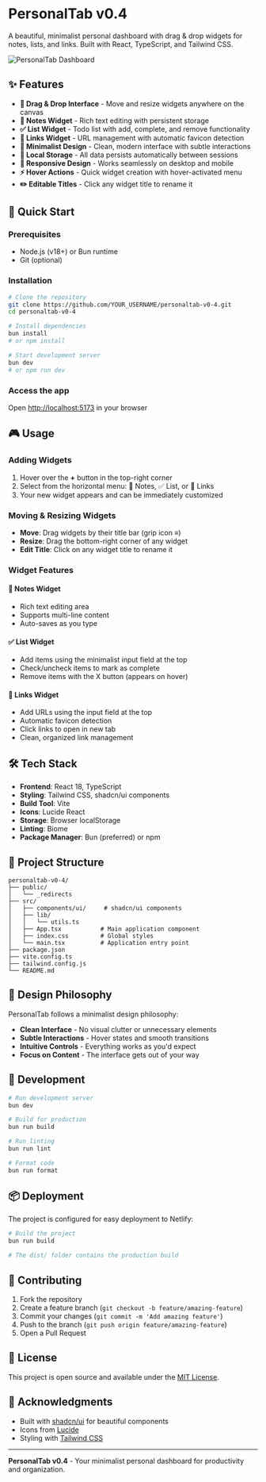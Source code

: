 # PersonalTab v0.4

A beautiful, minimalist personal dashboard with drag & drop widgets for notes, lists, and links. Built with React, TypeScript, and Tailwind CSS.

![PersonalTab Dashboard](https://via.placeholder.com/800x400/f8fafc/1e293b?text=PersonalTab+Dashboard)

## ✨ Features

- **🎯 Drag & Drop Interface** - Move and resize widgets anywhere on the canvas
- **📝 Notes Widget** - Rich text editing with persistent storage
- **✅ List Widget** - Todo list with add, complete, and remove functionality
- **🔗 Links Widget** - URL management with automatic favicon detection
- **🎨 Minimalist Design** - Clean, modern interface with subtle interactions
- **💾 Local Storage** - All data persists automatically between sessions
- **📱 Responsive Design** - Works seamlessly on desktop and mobile
- **⚡ Hover Actions** - Quick widget creation with hover-activated menu
- **✏️ Editable Titles** - Click any widget title to rename it

## 🚀 Quick Start

### Prerequisites
- Node.js (v18+) or Bun runtime
- Git (optional)

### Installation

```bash
# Clone the repository
git clone https://github.com/YOUR_USERNAME/personaltab-v0-4.git
cd personaltab-v0-4

# Install dependencies
bun install
# or npm install

# Start development server
bun dev
# or npm run dev
```

### Access the app
Open [http://localhost:5173](http://localhost:5173) in your browser

## 🎮 Usage

### Adding Widgets
1. Hover over the **+** button in the top-right corner
2. Select from the horizontal menu: 📝 Notes, ✅ List, or 🔗 Links
3. Your new widget appears and can be immediately customized

### Moving & Resizing Widgets
- **Move**: Drag widgets by their title bar (grip icon ≡)
- **Resize**: Drag the bottom-right corner of any widget
- **Edit Title**: Click on any widget title to rename it

### Widget Features

#### 📝 Notes Widget
- Rich text editing area
- Supports multi-line content
- Auto-saves as you type

#### ✅ List Widget
- Add items using the minimalist input field at the top
- Check/uncheck items to mark as complete
- Remove items with the X button (appears on hover)

#### 🔗 Links Widget
- Add URLs using the input field at the top
- Automatic favicon detection
- Click links to open in new tab
- Clean, organized link management

## 🛠️ Tech Stack

- **Frontend**: React 18, TypeScript
- **Styling**: Tailwind CSS, shadcn/ui components
- **Build Tool**: Vite
- **Icons**: Lucide React
- **Storage**: Browser localStorage
- **Linting**: Biome
- **Package Manager**: Bun (preferred) or npm

## 📁 Project Structure

```
personaltab-v0-4/
├── public/
│   └── _redirects
├── src/
│   ├── components/ui/     # shadcn/ui components
│   ├── lib/
│   │   └── utils.ts
│   ├── App.tsx           # Main application component
│   ├── index.css         # Global styles
│   └── main.tsx          # Application entry point
├── package.json
├── vite.config.ts
├── tailwind.config.js
└── README.md
```

## 🎨 Design Philosophy

PersonalTab follows a minimalist design philosophy:
- **Clean Interface** - No visual clutter or unnecessary elements
- **Subtle Interactions** - Hover states and smooth transitions
- **Intuitive Controls** - Everything works as you'd expect
- **Focus on Content** - The interface gets out of your way

## 🔧 Development

```bash
# Run development server
bun dev

# Build for production
bun run build

# Run linting
bun run lint

# Format code
bun run format
```

## 📦 Deployment

The project is configured for easy deployment to Netlify:

```bash
# Build the project
bun run build

# The dist/ folder contains the production build
```

## 🤝 Contributing

1. Fork the repository
2. Create a feature branch (`git checkout -b feature/amazing-feature`)
3. Commit your changes (`git commit -m 'Add amazing feature'`)
4. Push to the branch (`git push origin feature/amazing-feature`)
5. Open a Pull Request

## 📄 License

This project is open source and available under the [MIT License](LICENSE).

## 🙏 Acknowledgments

- Built with [shadcn/ui](https://ui.shadcn.com/) for beautiful components
- Icons from [Lucide](https://lucide.dev/)
- Styling with [Tailwind CSS](https://tailwindcss.com/)

---

**PersonalTab v0.4** - Your minimalist personal dashboard for productivity and organization.

